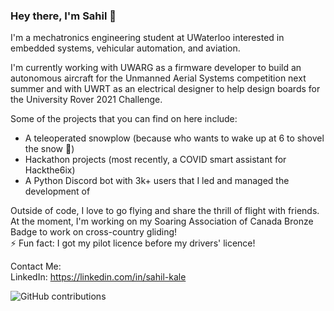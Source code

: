 ### Hey there, I'm Sahil 👋

I'm a mechatronics engineering student at UWaterloo interested in embedded systems, vehicular automation, and aviation. 

I'm currently working with UWARG as a firmware developer to build an autonomous aircraft for the Unmanned Aerial Systems competition next summer and with UWRT as an electrical designer to help design boards for the University Rover 2021 Challenge.

Some of the projects that you can find on here include:
- A teleoperated snowplow (because who wants to wake up at 6 to shovel the snow 🤔)
- Hackathon projects (most recently, a COVID smart assistant for Hackthe6ix)
- A Python Discord bot with 3k+ users that I led and managed the development of

Outside of code, I love to go flying and share the thrill of flight with friends. At the moment, I'm working on my Soaring Association of Canada Bronze Badge to work on cross-country gliding!<br/>
⚡ Fun fact: I got my pilot licence before my drivers' licence!

Contact Me:<br/> 
LinkedIn: https://linkedin.com/in/sahil-kale

![GitHub contributions](https://github-readme-stats.vercel.app/api?username=sahil-kale&count_private=true&show_icons=true&hide_title=true&theme=midnight-purple&hide=commits)
